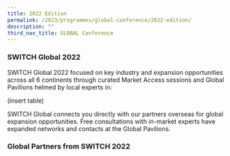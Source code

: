 ```yaml
---
title: 2022 Edition
permalink: /2023/programmes/global-conference/2022-edition/
description: ""
third_nav_title: GLOBAL Conference
---
```

### SWITCH Global 2022

SWITCH Global 2022 focused on key industry and expansion opportunities across all 6 continents through curated Market Access sessions and Global Pavilions helmed by local experts in:

(insert table)

SWITCH Global connects you directly with our partners overseas for global expansion opportunities. Free consultations with in-market experts have expanded networks and contacts at the Global Pavilions.

### Global Partners from SWITCH 2022
